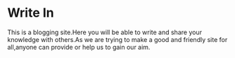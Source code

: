 # Write In
This is a blogging site.Here you will be able to write and share your knowledge with others.As we are trying to make a good and friendly site for all,anyone can provide or help us to gain our aim.
